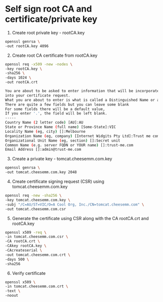 # Self sign root CA and certificate/private key

1. Create root private key - rootCA.key
```bash
openssl genrsa \
-out rootCA.key 4096
```

2. Create root CA certificate from rootCA.key
```bash
openssl req -x509 -new -nodes \
-key rootCA.key \
-sha256 \
-days 1024 \
-out rootCA.crt

You are about to be asked to enter information that will be incorporated
into your certificate request.
What you are about to enter is what is called a Distinguished Name or a DN.
There are quite a few fields but you can leave some blank
For some fields there will be a default value,
If you enter '.', the field will be left blank.
-----
Country Name (2 letter code) [AU]:AU
State or Province Name (full name) [Some-State]:VIC
Locality Name (eg, city) []:Melbourne
Organization Name (eg, company) [Internet Widgits Pty Ltd]:Trust me company
Organizational Unit Name (eg, section) []:Secret unit
Common Name (e.g. server FQDN or YOUR name) []:trust-me.com
Email Address []:admin@trust-me.com
```

3. Create a private key - tomcat.cheesemm.com.key
```bash
openssl genrsa \
-out tomcat.cheesemm.com.key 2048
```

4. Create certificate signing request (CSR) using tomcat.cheesemm.com.key
```bash
openssl req -new -sha256 \
-key tomcat.cheesemm.com.key \
-subj "/C=AU/ST=VIC/O=A Cool Org, Inc./CN=tomcat.cheesemm.com" \
-out tomcat.cheesemm.com.csr
```

5. Generate the certificate using CSR along with the CA rootCA.crt and rootCA.key
```bash
openssl x509 -req \
-in tomcat.cheesemm.com.csr \
-CA rootCA.crt \
-CAkey rootCA.key \
-CAcreateserial \
-out tomcat.cheesemm.com.crt \
-days 500 \
-sha256
```

6. Verify certificate
```bash
openssl x509 \
-in tomcat.cheesemm.com.crt \
-text \
-noout
```
